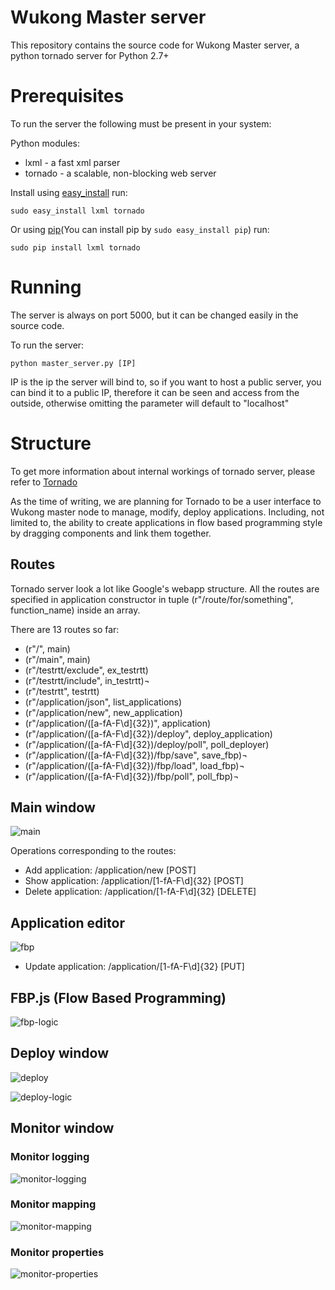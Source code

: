 # Wukong Master server

This repository contains the source code for Wukong Master server, a python tornado server for Python 2.7+

# Prerequisites

To run the server the following must be present in your system:

Python modules:

* lxml               - a fast xml parser
* tornado            - a scalable, non-blocking web server

Install using [easy_install][] run:

    sudo easy_install lxml tornado

Or using [pip][](You can install pip by `sudo easy_install pip`) run:

    sudo pip install lxml tornado

# Running

The server is always on port 5000, but it can be changed easily in the source code.

To run the server:

	python master_server.py [IP]
	
IP is the ip the server will bind to, so if you want to host a public server, you can bind it to a public IP, therefore it can be seen and access from the outside, otherwise omitting the parameter will default to "localhost"

# Structure

To get more information about internal workings of tornado server, please refer to [Tornado][]

As the time of writing, we are planning for Tornado to be a user interface to Wukong master node to manage, modify, deploy applications. Including, not limited to, the ability to create applications in flow based programming style by dragging components and link them together.

## Routes

Tornado server look a lot like Google's webapp structure. All the routes are specified in application constructor in tuple (r"/route/for/something", function_name) inside an array.

There are 13 routes so far:

* (r"/", main)
* (r"/main", main)
* (r"/testrtt/exclude", ex_testrtt)
* (r"/testrtt/include", in_testrtt)¬
* (r"/testrtt", testrtt)
* (r"/application/json", list_applications)
* (r"/application/new", new_application)
* (r"/application/([a-fA-F\d]{32})", application)
* (r"/application/([a-fA-F\d]{32})/deploy", deploy_application)
* (r"/application/([a-fA-F\d]{32})/deploy/poll", poll_deployer)
* (r"/application/([a-fA-F\d]{32})/fbp/save", save_fbp)¬
* (r"/application/([a-fA-F\d]{32})/fbp/load", load_fbp)¬
* (r"/application/([a-fA-F\d]{32})/fbp/poll", poll_fbp)¬

## Main window

![main](https://raw.github.com/wukong-m2m/NanoKong/gh-pages/images/main.png)

Operations corresponding to the routes:

* Add application: /application/new [POST]
* Show application: /application/[1-fA-F\d]{32} [POST]
* Delete application: /application/[1-fA-F\d]{32} [DELETE]

## Application editor

![fbp](https://raw.github.com/wukong-m2m/NanoKong/gh-pages/images/editor.png)

* Update application: /application/[1-fA-F\d]{32} [PUT]

## FBP.js (Flow Based Programming)

![fbp-logic]()

## Deploy window

![deploy](https://raw.github.com/wukong-m2m/NanoKong/gh-pages/images/deploy.png)

![deploy-logic](https://raw.github.com/wukong-m2m/NanoKong/gh-pages/images/deploy-logic.png)

## Monitor window

### Monitor logging

![monitor-logging](https://raw.github.com/wukong-m2m/NanoKong/gh-pages/images/monitor-logging.png)

### Monitor mapping

![monitor-mapping](https://raw.github.com/wukong-m2m/NanoKong/gh-pages/images/monitor-mapping.png)

### Monitor properties

![monitor-properties](https://raw.github.com/wukong-m2m/NanoKong/gh-pages/images/monitor-properties.png)

[Tornado]:				http://www.tornadoweb.org/
[easy_install]:			http://pypi.python.org/pypi/setuptools
[pip]:						http://pypi.python.org/pypi/pip/